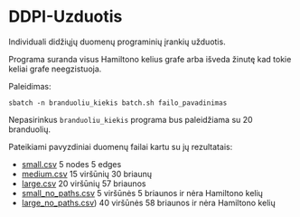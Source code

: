 # DDPI-Uzduotis
Individuali didžiųjų duomenų programinių įrankių užduotis.


Programa suranda visus Hamiltono kelius grafe arba išveda žinutę kad tokie keliai grafe neegzistuoja.


Paleidimas:

```
sbatch -n branduoliu_kiekis batch.sh failo_pavadinimas 
```

Nepasirinkus `branduoliu_kiekis` programa bus paleidžiama su 20 branduolių.    



Pateikiami pavyzdiniai duomenų failai kartu su jų rezultatais:

- [small.csv](https://github.com/dovmar/DDPI-Uzduotis/blob/main/results.981301.out) 5 nodes 5 edges
- [medium.csv](https://github.com/dovmar/DDPI-Uzduotis/blob/main/results.981306.out) 15 viršūnių 30 briaunų
- [large.csv](https://github.com/dovmar/DDPI-Uzduotis/blob/main/results.981374.out) 20 viršūnių 57 briaunos
- [small_no_paths.csv](https://github.com/dovmar/DDPI-Uzduotis/blob/main/results.981302.out) 5 viršūnės 5 briaunos ir nėra Hamiltono kelių
- [large_no_paths.csv](https://github.com/dovmar/DDPI-Uzduotis/blob/main/results.9813ųū.out)) 40 viršūnės 58 briaunos ir nėra Hamiltono kelių
